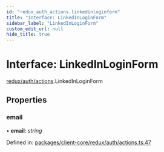 ```yaml
---
id: "redux_auth_actions.linkedinloginform"
title: "Interface: LinkedInLoginForm"
sidebar_label: "LinkedInLoginForm"
custom_edit_url: null
hide_title: true
---
```


# Interface: LinkedInLoginForm

[redux/auth/actions](../modules/redux_auth_actions.md).LinkedInLoginForm

## Properties

### email

• **email**: *string*

Defined in: [packages/client-core/redux/auth/actions.ts:47](https://github.com/xr3ngine/xr3ngine/blob/66a84a950/packages/client-core/redux/auth/actions.ts#L47)
